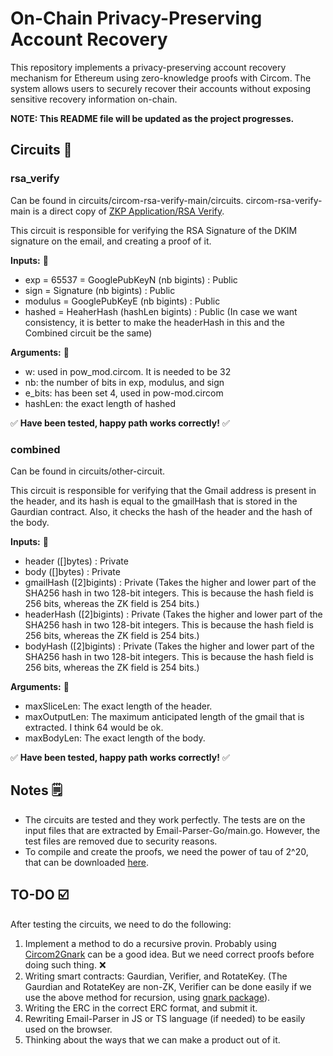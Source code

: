 # On-Chain Privacy-Preserving Account Recovery

This repository implements a privacy-preserving account recovery mechanism for Ethereum using zero-knowledge proofs with Circom. The system allows users to securely recover their accounts without exposing sensitive recovery information on-chain.

**NOTE: This README file will be updated as the project progresses.**

## Circuits 💾

### rsa_verify

Can be found in circuits/circom-rsa-verify-main/circuits. 
circom-rsa-verify-main is a direct copy of [ZKP Application/RSA Verify]("https://github.com/zkp-application/circom-rsa-verify").

This circuit is responsible for verifying the RSA Signature of the DKIM signature on the email, and creating a proof of it. 

**Inputs:** 🔌

- exp = 65537 = GooglePubKeyN (nb bigints) : Public
- sign = Signature (nb bigints) : Public
- modulus = GooglePubKeyE (nb bigints) : Public
- hashed = HeaherHash (hashLen bigints) : Public (In case we want consistency, it is better to make the headerHash in this and the Combined circuit be the same)

**Arguments:** 🔧

- w: used in pow_mod.circom. It is needed to be 32
- nb: the number of bits in exp, modulus, and sign
- e_bits: has been set 4, used in pow-mod.circom 
- hashLen: the exact length of hashed


✅ **Have been tested, happy path works correctly!** ✅


### combined

Can be found in circuits/other-circuit.

This circuit is responsible for verifying that the Gmail address is present in the header, and its hash is equal to the gmailHash that is stored in the Gaurdian contract. Also, it checks the hash of the header and the hash of the body.

**Inputs:** 🔌

- header ([]bytes) : Private
- body ([]bytes) : Private
- gmailHash ([2]bigints) : Private (Takes the higher and lower part of the SHA256 hash in two 128-bit integers. This is because the hash field is 256 bits, whereas the ZK field is 254 bits.)
- headerHash ([2]bigints) : Private (Takes the higher and lower part of the SHA256 hash in two 128-bit integers. This is because the hash field is 256 bits, whereas the ZK field is 254 bits.)
- bodyHash ([2]bigints) : Private (Takes the higher and lower part of the SHA256 hash in two 128-bit integers. This is because the hash field is 256 bits, whereas the ZK field is 254 bits.)

**Arguments:** 🔧

- maxSliceLen: The exact length of the header.
- maxOutputLen: The maximum anticipated length of the gmail that is extracted. I think 64 would be ok. 
- maxBodyLen: The exact length of the body.

✅ **Have been tested, happy path works correctly!** ✅

## Notes 🗒️

- The circuits are tested and they work perfectly. The tests are on the input files that are extracted by Email-Parser-Go/main.go. However, the test files are removed due to security reasons. 
- To compile and create the proofs, we need the power of tau of 2^20, that can be downloaded [here](https://github.com/iden3/snarkjs?tab=readme-ov-file#7-prepare-phase-2). 



## TO-DO ☑️

After testing the circuits, we need to do the following:

1. Implement a method to do a recursive provin. Probably using [Circom2Gnark](https://github.com/vocdoni/circom2gnark) can be a good idea. But we need correct proofs before doing such thing. ❌
2. Writing smart contracts: Gaurdian, Verifier, and RotateKey. (The Gaurdian and RotateKey are non-ZK, Verifier can be done easily if we use the above method for recursion, using [gnark package](https://docs.gnark.consensys.io/HowTo/prove)). 
3. Writing the ERC in the correct ERC format, and submit it. 
4. Rewriting Email-Parser in JS or TS language (if needed) to be easily used on the browser. 
5. Thinking about the ways that we can make a product out of it. 
